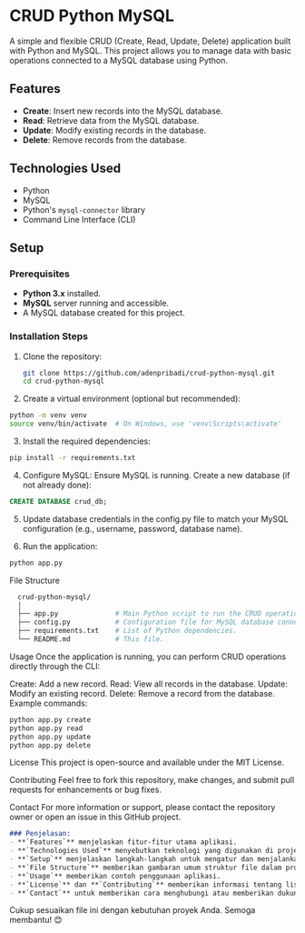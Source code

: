 # CRUD Python MySQL

A simple and flexible CRUD (Create, Read, Update, Delete) application built with Python and MySQL. This project allows you to manage data with basic operations connected to a MySQL database using Python.

## Features

- **Create**: Insert new records into the MySQL database.
- **Read**: Retrieve data from the MySQL database.
- **Update**: Modify existing records in the database.
- **Delete**: Remove records from the database.

## Technologies Used

- Python
- MySQL
- Python's `mysql-connector` library
- Command Line Interface (CLI)

## Setup

### Prerequisites

- **Python 3.x** installed.
- **MySQL** server running and accessible.
- A MySQL database created for this project.

### Installation Steps

1. Clone the repository:
   ```bash
   git clone https://github.com/adenpribadi/crud-python-mysql.git
   cd crud-python-mysql
   ``` 
2. Create a virtual environment (optional but recommended):
  ```bash
  python -m venv venv
  source venv/bin/activate  # On Windows, use 'venv\Scripts\activate'
  ```

3. Install the required dependencies:
  ```bash
  pip install -r requirements.txt
  ```

4. Configure MySQL:
  Ensure MySQL is running.
  Create a new database (if not already done):
  ```sql
  CREATE DATABASE crud_db;
  ```

5. Update database credentials in the config.py file to match your MySQL configuration (e.g., username, password, database name).
  
6. Run the application:
  ```bash
  python app.py
  ```

File Structure
```graphql
  crud-python-mysql/
  │
  ├── app.py              # Main Python script to run the CRUD operations.
  ├── config.py           # Configuration file for MySQL database connection.
  ├── requirements.txt    # List of Python dependencies.
  └── README.md           # This file.
```

Usage
Once the application is running, you can perform CRUD operations directly through the CLI:

Create: Add a new record.
Read: View all records in the database.
Update: Modify an existing record.
Delete: Remove a record from the database.
Example commands:
```bash
python app.py create
python app.py read
python app.py update
python app.py delete
```

License
This project is open-source and available under the MIT License.

Contributing
Feel free to fork this repository, make changes, and submit pull requests for enhancements or bug fixes.

Contact
For more information or support, please contact the repository owner or open an issue in this GitHub project.
```markdown
### Penjelasan:
- **`Features`** menjelaskan fitur-fitur utama aplikasi.
- **`Technologies Used`** menyebutkan teknologi yang digunakan di project ini.
- **`Setup`** menjelaskan langkah-langkah untuk mengatur dan menjalankan project di komputer lokal.
- **`File Structure`** memberikan gambaran umum struktur file dalam project.
- **`Usage`** memberikan contoh penggunaan aplikasi.
- **`License`** dan **`Contributing`** memberikan informasi tentang lisensi dan kontribusi terhadap project.
- **`Contact`** untuk memberikan cara menghubungi atau memberikan dukungan lebih lanjut.
```

Cukup sesuaikan file ini dengan kebutuhan proyek Anda. Semoga membantu! 😊

